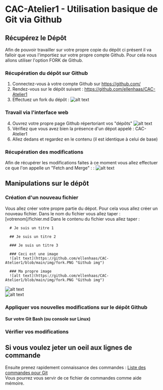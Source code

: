 # CAC-Atelier1 - Utilisation basique de Git via Github

## Récupérez le Dépôt
Afin de pouvoir travailler sur votre propre copie du dépôt ci présent il va falloir que vous l'importiez sur votre propre compte Github.
Pour cela nous allons utiliser l'option FORK de Github.

### Récupération du dépôt sur Github
1. Connectez-vous à votre compte Github sur https://github.com/  
2. Rendez-vous sur le dépôt suivant : https://github.com/ellenhaas/CAC-Atelier1
3. Effectuez un fork du dépôt : ![alt text](https://github.com/ellenhaas/CAC-Atelier1/blob/main/img/fork.PNG "Github fork")  

### Travail via l'interface web
4. Ouvrez votre propre page Github répertoriant vos "dépôts" ![alt text](https://github.com/ellenhaas/CAC-Atelier1/blob/main/img/repo.PNG "Github repo")
5. Vérifiez que vous avez bien la présence d'un dépot appelé : CAC-Atelier1
6. Allez dedans et regardez en le contenu (il est identique à celui de base)

### Récupération des modifications
Afin de récupérer les modifications faites à ce moment vous allez effectuer ce que l'on appelle un "Fetch and Merge" :  : ![alt text](https://github.com/ellenhaas/CAC-Atelier1/blob/main/img/fetchandmerge.PNG "Github merge")  

## Manipulations sur le dépôt
### Création d'un nouveau fichier
Vous allez créer votre propre partie du dépot.
Pour cela vous allez créer un nouveau fichier.
Dans le nom du fichier vous allez taper : [votrenom]/fichier.md
Dans le contenu du fichier vous allez taper :
```
  # Je suis un titre 1

  ## Je suis un titre 2

  ### Je suis un titre 3

  ### Ceci est une image
  ![alt text](https://github.com/ellenhaas/CAC-Atelier1/blob/main/img/fork.PNG "Github img")

  ### Ma propre image
  ![alt text](https://github.com/ellenhaas/CAC-Atelier1/blob/main/img/fork.PNG "Github img")
```
![alt text](https://github.com/ellenhaas/CAC-Atelier1/blob/main/img/newfile.PNG "Github newfile")  
![alt text](https://github.com/ellenhaas/CAC-Atelier1/blob/main/img/savefile.PNG "Github savefile")  



### Appliquer vos nouvelles modifications sur le dépôt Github
#### Sur votre Git Bash (ou console sur Linux)

### Vérifier vos modifications



## Si vous voulez jeter un oeil aux lignes de commande
Ensuite prenez rapidement connaissance des commandes : [Liste des commandes pour Git](GIT_commandes.md)  
Vous pourrez vous servir de ce fichier de commandes comme aide mémoire.  
